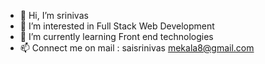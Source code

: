 - 👋 Hi, I’m srinivas
- 👀 I’m interested in Full Stack Web Development
- 🌱 I’m currently learning Front end technologies
- 📫 Connect me on mail : saisrinivas mekala8@gmail.com

<!---
srinivas1108/srinivas1108 is a ✨ special ✨ repository because its `README.md` (this file) appears on your GitHub profile.
You can click the Preview link to take a look at your changes.
--->
